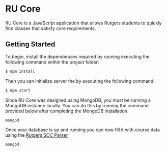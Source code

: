 <h1>RU Core</h1>

RU Core is a JavaScript application that allows Rutgers students to quickly find classes that satisfy core requirements.

## Getting Started

  To begin, install the dependencies required by running executing the following command within the project folder:

```bash
$ npm install
```

  Then you can initialize server the by executing the following command:

```bash
$ npm start
```

  Since RU Core was designed using MongoDB, you must be running a MongoDB instance locally. You can do this by running the command provided below after completing the MongoDB installation.
```bash
mongod
```

 Once your database is up and running you can now fill it with course data using the [Rutgers SOC Parser](https://github.com/mattweil/rutgers-soc-parser)
```bash
mongod
```
